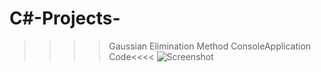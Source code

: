 # C#-Projects-
>>>>Gaussian Elimination Method ConsoleApplication Code<<<<
![Screenshot](https://i.hizliresim.com/Yle7ac.png)